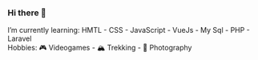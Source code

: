 ### Hi there 👋
I’m currently learning: HMTL - CSS - JavaScript - VueJs - My Sql - PHP - Laravel<br>
Hobbies: 🎮 Videogames - 🏔️ Trekking - 📸 Photography
<!--
**stecala/stecala** is a  _special_ ✨ repository because its `README.md` (this file) appears on your GitHub profile.

📫 How to reach me: ...

-->

